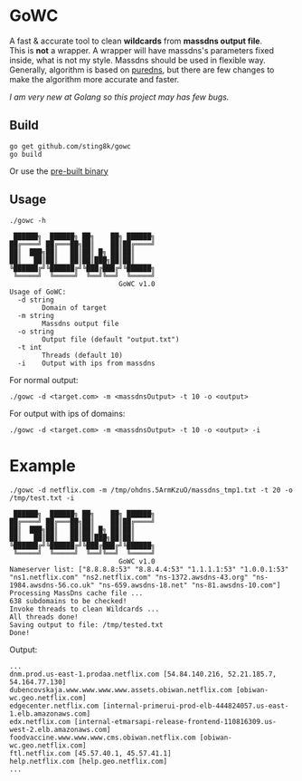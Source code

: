 # GoWC
A fast & accurate tool to clean **wildcards** from **massdns output file**.  
This is **not** a wrapper. A wrapper will have massdns's parameters fixed inside, what is not my style. Massdns should be used in flexible way.  
Generally, algorithm is based on [puredns](https://github.com/d3mondev/puredns), but there are few changes to make the algorithm more accurate and faster. 

*I am very new at Golang so this project may has few bugs.*
## Build

```
go get github.com/sting8k/gowc
go build
```

Or use the [pre-built binary](https://github.com/sting8k/gowc/releases/tag/1.0)

## Usage

```
./gowc -h

 ██████╗  ██████╗ ██╗    ██╗ ██████╗
██╔════╝ ██╔═══██╗██║    ██║██╔════╝
██║  ███╗██║   ██║██║ █╗ ██║██║     
██║   ██║██║   ██║██║███╗██║██║     
╚██████╔╝╚██████╔╝╚███╔███╔╝╚██████╗
 ╚═════╝  ╚═════╝  ╚══╝╚══╝  ╚═════╝
                           GoWC v1.0
Usage of GoWC:
  -d string
        Domain of target
  -m string
        Massdns output file
  -o string
        Output file (default "output.txt")
  -t int
        Threads (default 10)
  -i    Output with ips from massdns
```


For normal output:
```
./gowc -d <target.com> -m <massdnsOutput> -t 10 -o <output>
```

For output with ips of domains:
```
./gowc -d <target.com> -m <massdnsOutput> -t 10 -o <output> -i
```

# Example
```
./gowc -d netflix.com -m /tmp/ohdns.5ArmKzuO/massdns_tmp1.txt -t 20 -o /tmp/test.txt -i

 ██████╗  ██████╗ ██╗    ██╗ ██████╗
██╔════╝ ██╔═══██╗██║    ██║██╔════╝
██║  ███╗██║   ██║██║ █╗ ██║██║     
██║   ██║██║   ██║██║███╗██║██║     
╚██████╔╝╚██████╔╝╚███╔███╔╝╚██████╗
 ╚═════╝  ╚═════╝  ╚══╝╚══╝  ╚═════╝
                           GoWC v1.0
Nameserver list: ["8.8.8.8:53" "8.8.4.4:53" "1.1.1.1:53" "1.0.0.1:53" "ns1.netflix.com" "ns2.netflix.com" "ns-1372.awsdns-43.org" "ns-1984.awsdns-56.co.uk" "ns-659.awsdns-18.net" "ns-81.awsdns-10.com"]
Processing MassDns cache file ...
638 subdomains to be checked!
Invoke threads to clean Wildcards ...
All threads done!
Saving output to file: /tmp/tested.txt
Done!
```

Output:
```
...
dnm.prod.us-east-1.prodaa.netflix.com [54.84.140.216, 52.21.185.7, 54.164.77.130]
dubencovskaja.www.www.www.www.assets.obiwan.netflix.com [obiwan-wc.geo.netflix.com]
edgecenter.netflix.com [internal-primerui-prod-elb-444824057.us-east-1.elb.amazonaws.com]
edx.netflix.com [internal-etmarsapi-release-frontend-110816309.us-west-2.elb.amazonaws.com]
foodvaccine.www.www.www.cms.obiwan.netflix.com [obiwan-wc.geo.netflix.com]
ftl.netflix.com [45.57.40.1, 45.57.41.1]
help.netflix.com [help.geo.netflix.com]
...
```



